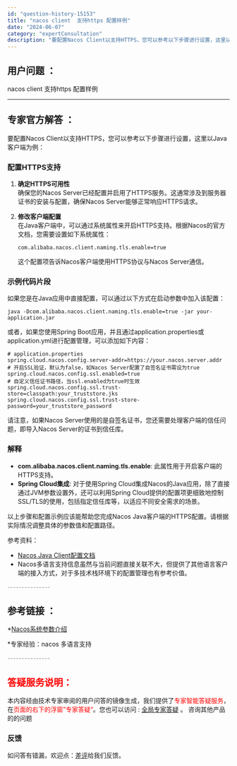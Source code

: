 ```yaml
---
id: "question-history-15153"
title: "nacos client  支持https 配置样例"
date: "2024-06-07"
category: "expertConsultation"
description: "要配置Nacos Client以支持HTTPS，您可以参考以下步骤进行设置，这里以Java客户端为例：### 配置HTTPS支持1. **确定HTTPS可用性**     确保您的Nacos Server已经配置并启用了HTTPS服务。这通常涉及到服务器证书的安装与配置，确保Nacos Server"
---
```


## 用户问题 ： 
 nacos client  支持https 配置样例  

---------------
## 专家官方解答 ：

要配置Nacos Client以支持HTTPS，您可以参考以下步骤进行设置，这里以Java客户端为例：

### 配置HTTPS支持

1. **确定HTTPS可用性**  
   确保您的Nacos Server已经配置并启用了HTTPS服务。这通常涉及到服务器证书的安装与配置，确保Nacos Server能够正常响应HTTPS请求。

2. **修改客户端配置**  
   在Java客户端中，可以通过系统属性来开启HTTPS支持。根据Nacos的官方文档，您需要设置如下系统属性：

   ```plaintext
   com.alibaba.nacos.client.naming.tls.enable=true
   ```

   这个配置项告诉Nacos客户端使用HTTPS协议与Nacos Server通信。

### 示例代码片段

如果您是在Java应用中直接配置，可以通过以下方式在启动参数中加入该配置：

```shell
java -Dcom.alibaba.nacos.client.naming.tls.enable=true -jar your-application.jar
```

或者，如果您使用Spring Boot应用，并且通过application.properties或application.yml进行配置管理，可以添加如下内容：

```properties
# application.properties
spring.cloud.nacos.config.server-addr=https://your.nacos.server.addr
# 开启SSL验证，默认为false，如Nacos Server配置了自签名证书需设为true
spring.cloud.nacos.config.ssl.enabled=true
# 自定义信任证书路径，当ssl.enabled为true时生效
spring.cloud.nacos.config.ssl.trust-store=classpath:your_truststore.jks
spring.cloud.nacos.config.ssl.trust-store-password=your_truststore_password
```

请注意，如果Nacos Server使用的是自签名证书，您还需要处理客户端的信任问题，即导入Nacos Server的证书到信任库。

### 解释

- **com.alibaba.nacos.client.naming.tls.enable**: 此属性用于开启客户端的HTTPS支持。
- **Spring Cloud集成**: 对于使用Spring Cloud集成Nacos的Java应用，除了直接通过JVM参数设置外，还可以利用Spring Cloud提供的配置项更细致地控制SSL/TLS的使用，包括指定信任库等，以适应不同安全需求的场景。

以上步骤和配置示例应该能帮助您完成Nacos Java客户端的HTTPS配置。请根据实际情况调整具体的参数值和配置路径。

参考资料：
- [Nacos Java Client配置文档](https://nacos.io/blog/case-address-server/)
- Nacos多语言支持信息虽然与当前问题直接关联不大，但提供了其他语言客户端的接入方式，对于多技术栈环境下的配置管理也有参考价值。


<font color="#949494">---------------</font> 


## 参考链接 ：

*[Nacos系统参数介绍](https://nacos.io/docs/latest/guide/admin/system-configurations)
 
 *专家经验：nacos 多语言支持 


 <font color="#949494">---------------</font> 
 


## <font color="#FF0000">答疑服务说明：</font> 

本内容经由技术专家审阅的用户问答的镜像生成，我们提供了<font color="#FF0000">专家智能答疑服务</font>，在<font color="#FF0000">页面的右下的浮窗”专家答疑“</font>。您也可以访问 : [全局专家答疑](https://answer.opensource.alibaba.com/docs/intro) 。 咨询其他产品的的问题

### 反馈
如问答有错漏，欢迎点：[差评](https://ai.nacos.io/user/feedbackByEnhancerGradePOJOID?enhancerGradePOJOId=15163)给我们反馈。
